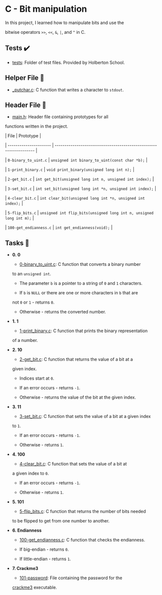 # C - Bit manipulation



In this project, I learned how to manipulate bits and use the

bitwise operators `>>`, `<<`, `&`, `|`, and `^` in C.



## Tests :heavy_check_mark:



* [tests](./tests): Folder of test files. Provided by Holberton School.



## Helper File :raised_hands:



* [_putchar.c](./_putchar.c): C function that writes a character to `stdout`.



## Header File :file_folder:



* [main.h](./main.h): Header file containing prototypes for all

functions written in the project.



| File                   | Prototype                                                           |

| ---------------------- | ------------------------------------------------------------------- |

| `0-binary_to_uint.c`   | `unsigned int binary_to_uint(const char *b);`                       |

| `1-print_binary.c`     | `void print_binary(unsigned long int n);`                           |

| `2-get_bit.c`          | `int get_bit(unsigned long int n, unsigned int index);`             |

| `3-set_bit.c`          | `int set_bit(unsigned long int *n, unsigned int index);`            |

| `4-clear_bit.c`        | `int clear_bit(unsigned long int *n, unsigned int index);`          |

| `5-flip_bits.c`        | `unsigned int flip_bits(unsigned long int n, unsigned long int m);` |

| `100-get_endianness.c` | `int get_endianness(void);`                                         |



## Tasks :page_with_curl:



* **0. 0**

  * [0-binary_to_uint.c](./0-binary_to_uint.c): C function that converts a binary number
  
  to an `unsigned int`.
  
  * The parameter `b` is a pointer to a string of `0` and `1` characters.
  
  * If `b` is `NULL` or there are one or more characters in `b` that are
  
  not `0` or `1` - returns `0`.
  
  * Otherwise - returns the converted number.
  


* **1. 1**

  * [1-print_binary.c](./1-print_binary.c): C function that prints the binary representation
  
  of a number.
  


* **2. 10**

  * [2-get_bit.c](./2-get_bit.c): C function that returns the value of a bit at a
  
  given index.
  
  * Indices start at `0`.
  
  * If an error occurs - returns `-1`.
  
  * Otherwise - returns the value of the bit at the given index.
  


* **3. 11**

  * [3-set_bit.c](./3-set_bit.c): C function that sets the value of a bit at a given index
  
  to `1`.
  
  * If an error occurs - returns `-1`.
  
  * Otherwise - returns `1`.
  


* **4. 100**

  * [4-clear_bit.c](./4-clear_bit.c): C function that sets the value of a bit at
  
  a given index to `0`.
  
  * If an error occurs - returns `-1`.
  
  * Otherwise - returns `1`.
  


* **5. 101**

  * [5-flip_bits.c](./5-flip_bits.c): C function that returns the number of bits needed
  
  to be flipped to get from one number to another.
  


* **6. Endianness**

  * [100-get_endianness.c](./100-get_endianness.c): C function that checks the endianness.
  
  * If big-endian - returns `0`.
  
  * If little-endian - returns `1`.
  


* **7. Crackme3**

  * [101-password](./101-password): File containing the password for the
  
  [crackme3](https://github.com/holbertonschool/0x13.c) executable.